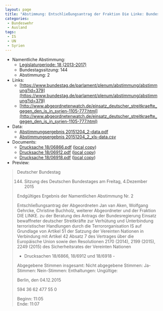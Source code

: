 ```yaml
---
layout: page
title: "Abstimmung: Entschließungsantrag der Fraktion Die Linke: Bundeswehreinsatz gegen Terrororganisation IS"
categories:
 - Bundeswehr
 - Ausland
tags:
 - IS
 - UN
 - Syrien
---
```


* Namentliche Abstimmung:
    * [Legislaturperiode: 18 (2013-2017)](https://de.wikipedia.org/wiki/18._Deutscher_Bundestag)
    * Bundestagssitzung: 144
    * Abstimmung: 2
* Links: 
    * [https://www.bundestag.de/parlament/plenum/abstimmung/abstimmung?id=379](https://www.bundestag.de/parlament/plenum/abstimmung/abstimmung?id=379)
    * [http://www.abgeordnetenwatch.de/einsatz_deutscher_streitkraefte_gegen_den_is_in_syrien-1105-777.html](http://www.abgeordnetenwatch.de/einsatz_deutscher_streitkraefte_gegen_den_is_in_syrien-1105-777.html)
* Data: 
    * [Abstimmungsergebnis 20151204_2-data.pdf](/res/abstimmungsliste/20151204_2-data.pdf)
    * [Abstimmungsergebnis 20151204_2_xls-data.csv](/res/abstimmungsliste/analyses/20151204_2_xls-data.csv)
* Documents: 
    * [Drucksache 18/06866.pdf](http://dip21.bundestag.de/dip21/btd/18/068/1806866.pdf) ([local copy](/res/abstimmungsdaten/018-144-02/1806866.pdf))
    * [Drucksache 18/06912.pdf](http://dip21.bundestag.de/dip21/btd/18/069/1806912.pdf) ([local copy](/res/abstimmungsdaten/018-144-02/1806912.pdf))
    * [Drucksache 18/06918.pdf](http://dip21.bundestag.de/dip21/btd/18/069/1806918.pdf) ([local copy](/res/abstimmungsdaten/018-144-02/1806918.pdf))
* Preview: 
> Deutscher Bundestag
> 
> 144. Sitzung des Deutschen Bundestages
> am Freitag, 4.Dezember 2015
> 
> Endgültiges Ergebnis der Namentlichen Abstimmung Nr. 2
> 
> Entschließungsantrag der Abgeordneten Jan van Aken, Wolfgang Gehrcke, Christine
> Buchholz, weiterer Abgeordneter und der Fraktion DIE LINKE.
> zu der Beratung des Antrags der Bundesregierung
> Einsatz bewaffneter deutscher Streitkräfte zur Verhütung und Unterbindung terroristischer
> Handlungen durch die Terrororganisation IS auf Grundlage von Artikel 51 der Satzung der
> Vereinten Nationen in Verbindung mit Artikel 42 Absatz 7 des Vertrages über die
> Europäische Union sowie den Resolutionen 2170 (2014), 2199 (2015), 2249 (2015) des
> Sicherheitsrates der Vereinten Nationen
> - Drucksachen 18/6866, 18/6912 und 18/6918 -
> 
> Abgegebene Stimmen insgesamt:
> Nicht abgegebene Stimmen:
> Ja-Stimmen:
> Nein-Stimmen:
> Enthaltungen:
> Ungültige:
> 
> Berlin, den 04.12.2015
> 
> 594
> 36
> 62
> 477
> 55
> 0
> 
> Beginn: 11:05  
> Ende: 11:07
